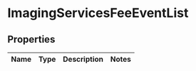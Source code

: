
# ImagingServicesFeeEventList

## Properties
Name | Type | Description | Notes
------------ | ------------- | ------------- | -------------



